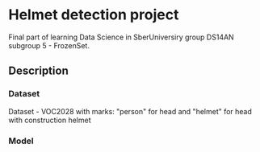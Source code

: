 # Helmet detection project

Final part of learning Data Science in SberUniversiry group DS14AN subgroup 5 - FrozenSet.

## Description

### Dataset
Dataset - VOC2028 with marks: "person" for head and "helmet" for head with construction helmet

### Model